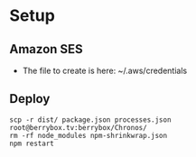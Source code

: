 # Setup

## Amazon SES
- The file to create is here: ~/.aws/credentials

## Deploy

```
scp -r dist/ package.json processes.json root@berrybox.tv:berrybox/Chronos/
rm -rf node_modules npm-shrinkwrap.json
npm restart
```